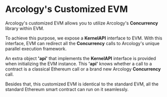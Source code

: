 # Arcology's Customized EVM

Arcology's customized EVM allows you to utilize Arcology's **Concurrency** library within EVM.

To achieve this purpose, we expose a **KernelAPI** interface to EVM. With this interface, EVM can redirect all the **Concurrency** calls to Arcology's unique parallel execution framework.

An extra object **'api'** that implements the **KernelAPI** interface is provided when initializing the EVM instance. This **'api'** knows whether a call to a contract is a classical Ethereum call or a brand new Arcology **Concurrency** call.

Besides that, this customized EVM is identical to the standard EVM, all the standard Ethereum smart contract can run on it seamlessly.

